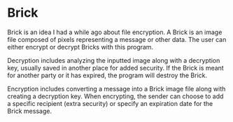 Brick
===========

Brick is an idea I had a while ago about file encryption. A Brick is an image file composed of pixels representing a message or other data. The user can either encrypt or decrypt Bricks with this program.

Decryption includes analyzing the inputted image along with a decryption key, usually saved in another place for added security. If the Brick is meant for another party or it has expired, the program will destroy the Brick.

Encryption includes converting a message into a Brick image file along with creating a decryption key. When encrypting, the sender can choose to add a specific recipient (extra security) or specify an expiration date for the Brick message.
